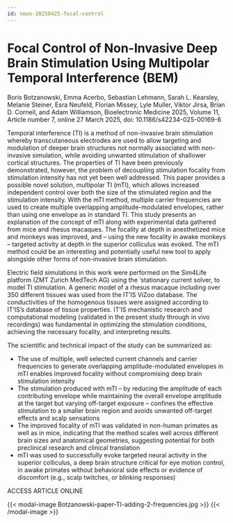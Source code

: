 ```yaml
---
id: news-20250425-focal-control
---
```

# Focal Control of Non-Invasive Deep Brain Stimulation Using Multipolar Temporal Interference (BEM)

Boris Botzanowski, Emma Acerbo, Sebastian Lehmann, Sarah L. Kearsley, Melanie Steiner, Esra Neufeld, Florian Missey, Lyle Muller, Viktor Jirsa, Brian D. Corneil, and Adam Williamson, Bioelectronic Medicine 2025, Volume 11, Article number 7, online 27 March 2025, doi: 10.1186/s42234-025-00169-6

Temporal interference (TI) is a method of non-invasive brain stimulation whereby transcutaneous electrodes are used to allow targeting and modulation of deeper brain structures not normally associated with non-invasive simulation, while avoiding unwanted stimulation of shallower cortical structures. The properties of TI have been previously demonstrated, however, the problem of decoupling stimulation focality from stimulation intensity has not yet been well addressed. This paper provides a possible novel solution, multipolar TI (mTI), which allows increased independent control over both the size of the stimulated region and the stimulation intensity. With the mTI method, multiple carrier frequencies are used to create multiple overlapping amplitude-modulated envelopes, rather than using one envelope as in standard TI. This study presents an explanation of the concept of mTI along with experimental data gathered from mice and rhesus macaques. The focality at depth in anesthetized mice and monkeys was improved, and – using the new focality in awake monkeys – targeted activity at depth in the superior colliculus was evoked. The mTI method could be an interesting and potentially useful new tool to apply alongside other forms of non-invasive brain stimulation.

Electric field simulations in this work were performed on the Sim4Life platform (ZMT Zurich MedTech AG) using the ‘stationary current solver, to model TI stimulation. A generic model of a rhesus macaque including over 350 different tissues was used from the IT’IS ViZoo database. The conductivities of the homogenous tissues were assigned according to IT’IS’s database of tissue properties. IT’IS mechanistic research and computational modeling (validated in the present study through in vivo recordings) was fundamental in optimizing the stimulation conditions, achieving the necessary focality, and interpreting results.

The scientific and technical impact of the study can be summarized as:

* The use of multiple, well selected current channels and carrier frequencies to generate overlapping amplitude-modulated envelopes in mTI enables improved focality without compromising deep brain stimulation intensity
* The stimulation produced with mTI – by reducing the amplitude of each contributing envelope while maintaining the overall envelope amplitude at the target but varying off-target exposure – confines the effective stimulation to a smaller brain region and avoids unwanted off-target effects and scalp sensations
* The improved focality of mTI was validated in non-human primates as well as in mice, indicating that the method scales well across different brain sizes and anatomical geometries, suggesting potential for both preclinical research and clinical translation
* mTI was used to successfully evoke targeted neural activity in the superior colliculus, a deep brain structure critical for eye motion control, in awake primates without behavioral side effects or evidence of discomfort (e.g., scalp twitches, or blinking responses)

ACCESS ARTICLE ONLINE

{{< modal-image Botzanowski-paper-TI-adding-2-frequencies.jpg >}} 
{{< /modal-image >}}
